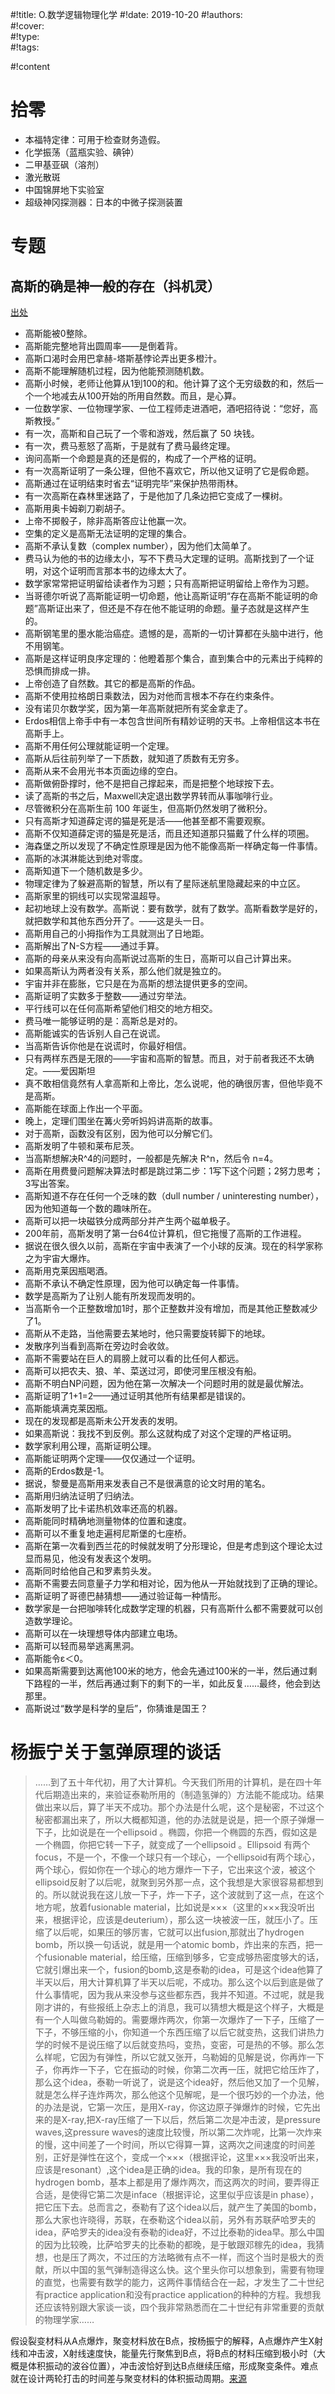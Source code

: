 #!title:    O.数学逻辑物理化学
#!date:     2019-10-20
#!authors:  
#!cover:    
#!type:     
#!tags:     

#!content

# 拾零

- 本福特定律：可用于检查财务造假。
- 化学振荡（蓝瓶实验、碘钟）
- 二甲基亚砜（溶剂）
- 激光散斑
- 中国锦屏地下实验室
- 超级神冈探测器：日本的中微子探测装置

# 专题

## 高斯的确是神一般的存在（抖机灵）

[出处](https://www.zhihu.com/question/36329536/answer/300635088)

- 高斯能被0整除。
- 高斯能完整地背出圆周率——是倒着背。
- 高斯口渴时会用巴拿赫-塔斯基悖论弄出更多橙汁。
- 高斯不能理解随机过程，因为他能预测随机数。
- 高斯小时候，老师让他算从1到100的和。他计算了这个无穷级数的和，然后一个一个地减去从100开始的所用自然数。而且，是心算。
- 一位数学家、一位物理学家、一位工程师走进酒吧，酒吧招待说：“您好，高斯教授。”
- 有一次，高斯和自己玩了一个零和游戏，然后赢了 50 块钱。
- 有一次，费马惹怒了高斯，于是就有了费马最终定理。
- 询问高斯一个命题是真的还是假的，构成了一个严格的证明。
- 有一次高斯证明了一条公理，但他不喜欢它，所以他又证明了它是假命题。
- 高斯通过在证明结束时省去“证明完毕”来保护热带雨林。
- 有一次高斯在森林里迷路了，于是他加了几条边把它变成了一棵树。
- 高斯用奥卡姆剃刀剃胡子。
- 上帝不掷骰子，除非高斯答应让他赢一次。
- 空集的定义是高斯无法证明的定理的集合。
- 高斯不承认复数（complex number），因为他们太简单了。
- 费马认为他的书的边缘太小，写不下费马大定理的证明。高斯找到了一个证明，对这个证明而言那本书的边缘太大了。
- 数学家常常把证明留给读者作为习题；只有高斯把证明留给上帝作为习题。
- 当哥德尔听说了高斯能证明一切命题，他让高斯证明“存在高斯不能证明的命题”高斯证出来了，但还是不存在他不能证明的命题。量子态就是这样产生的。
- 高斯钢笔里的墨水能治癌症。遗憾的是，高斯的一切计算都在头脑中进行，他不用钢笔。
- 高斯是这样证明良序定理的：他瞪着那个集合，直到集合中的元素出于纯粹的恐惧而排成一排。
- 上帝创造了自然数。其它的都是高斯的作品。
- 高斯不使用拉格朗日乘数法，因为对他而言根本不存在约束条件。
- 没有诺贝尔数学奖，因为第一年高斯就把所有奖金拿走了。
- Erdos相信上帝手中有一本包含世间所有精妙证明的天书。上帝相信这本书在高斯手上。
- 高斯不用任何公理就能证明一个定理。
- 高斯从后往前列举了一下质数，就知道了质数有无穷多。
- 高斯从来不会用光书本页面边缘的空白。
- 高斯做俯卧撑时，他不是把自己撑起来，而是把整个地球按下去。
- 读了高斯的书之后，Maxwell决定退出数学界转而从事咖啡行业。
- 尽管微积分在高斯生前 100 年诞生，但高斯仍然发明了微积分。
- 只有高斯才知道薛定谔的猫是死是活——他甚至都不需要观察。
- 高斯不仅知道薛定谔的猫是死是活，而且还知道那只猫戴了什么样的项圈。
- 海森堡之所以发现了不确定性原理是因为他不能像高斯一样确定每一件事情。
- 高斯的冰淇淋能达到绝对零度。
- 高斯知道下一个随机数是多少。
- 物理定律为了躲避高斯的智慧，所以有了星际迷航里隐藏起来的中立区。
- 高斯家里的铜线可以实现常温超导。
- 起初地球上没有数学。高斯说：要有数学，就有了数学。高斯看数学是好的，就把数学和其他东西分开了。——这是头一日。
- 高斯用自己的小拇指作为工具就测出了日地距。
- 高斯解出了N-S方程——通过手算。
- 高斯的母亲从来没有向高斯说过高斯的生日，高斯可以自己计算出来。
- 如果高斯认为两者没有关系，那么他们就是独立的。
- 宇宙并非在膨胀，它只是在为高斯的想法提供更多的空间。
- 高斯证明了实数多于整数——通过穷举法。
- 平行线可以在任何高斯希望他们相交的地方相交。
- 费马唯一能够证明的是：高斯总是对的。
- 高斯能诚实的告诉别人自己在说谎。
- 当高斯告诉你他是在说谎时，你最好相信。
- 只有两样东西是无限的——宇宙和高斯的智慧。而且，对于前者我还不太确定。——爱因斯坦
- 真不敢相信竟然有人拿高斯和上帝比，怎么说呢，他的确很厉害，但他毕竟不是高斯。
- 高斯能在球面上作出一个平面。
- 晚上，定理们围坐在篝火旁听妈妈讲高斯的故事。
- 对于高斯，函数没有区别，因为他可以分解它们。
- 高斯发明了牛顿和莱布尼茨。
- 当高斯想解决R^4的问题时，一般都是先解决 R^n，然后令 n=4。
- 高斯在用费曼问题解决算法时都是跳过第二步：1写下这个问题；2努力思考；3写出答案。
- 高斯知道不存在任何一个乏味的数（dull number / uninteresting number），因为他知道每一个数的趣味所在。
- 高斯可以把一块磁铁分成两部分并产生两个磁单极子。
- 200年前，高斯发明了第一台64位计算机，但它拖慢了高斯的工作进程。
- 据说在很久很久以前，高斯在宇宙中表演了一个小球的反演。现在的科学家称之为宇宙大爆炸。
- 高斯用克莱因瓶喝酒。
- 高斯不承认不确定性原理，因为他可以确定每一件事情。
- 数学是高斯为了让别人能有所发现而发明的。
- 当高斯令一个正整数增加1时，那个正整数并没有增加，而是其他正整数减少了1。
- 高斯从不走路，当他需要去某地时，他只需要旋转脚下的地球。
- 发散序列当看到高斯在旁边时会收敛。
- 高斯不需要站在巨人的肩膀上就可以看的比任何人都远。
- 高斯可以把农夫、狼、羊、菜送过河，即使河里压根没有船。
- 高斯不明白NP问题，因为他在第一次解决一个问题时用的就是最优解法。
- 高斯证明了1+1=2——通过证明其他所有结果都是错误的。
- 高斯能填满克莱因瓶。
- 现在的发现都是高斯未公开发表的发明。
- 如果高斯说：我找不到反例。那么这就构成了对这个定理的严格证明。
- 数学家利用公理，高斯证明公理。
- 高斯能证明两个定理——仅仅通过一个证明。
- 高斯的Erdos数是-1。
- 据说，黎曼是高斯用来发表自己不是很满意的论文时用的笔名。
- 高斯用归纳法证明了归纳法。
- 高斯发明了比卡诺热机效率还高的机器。
- 高斯能同时精确地测量物体的位置和速度。
- 高斯可以不重复地走遍柯尼斯堡的七座桥。
- 高斯在第一次看到西兰花的时候就发明了分形理论，但是考虑到这个理论太过显而易见，他没有发表这个发明。
- 高斯同时给他自己和罗素剪头发。
- 高斯不需要去同意量子力学和相对论，因为他从一开始就找到了正确的理论。
- 高斯证明了哥德巴赫猜想——通过验证每一种情形。
- 数学家是一台把咖啡转化成数学定理的机器，只有高斯什么都不需要就可以创造数学理论。
- 高斯可以在一块理想导体内部建立电场。
- 高斯可以轻而易举逃离黑洞。
- 高斯能令ε＜0。
- 如果高斯需要到达离他100米的地方，他会先通过100米的一半，然后通过剩下路程的一半，然后再通过剩下的剩下的一半，如此反复……最终，他会到达那里。
- 高斯说过“数学是科学的皇后”，你猜谁是国王？

# 杨振宁关于氢弹原理的谈话

> ……到了五十年代初，用了大计算机。今天我们所用的计算机，是在四十年代后期造出来的，来验证泰勒所用的（制造氢弹的）方法能不能成功。结果做出来以后，算了半天不成功。那个办法是什么呢，这个是秘密，不过这个秘密都漏出来了，所以大概都知道，他的办法就是说是，把一个原子弹爆一下子，比如说是在一个ellipsoid 。椭圆，你把一个椭圆的东西，假如这是一个椭圆，你把它转一下子，就变成了一个ellipsoid 。Ellipsoid 有两个focus，不是一个，不像一个球只有一个球心，一个ellipsoid有两个球心，两个球心，假如你在一个球心的地方爆炸一下子，它出来这个波，被这个ellipsoid反射了以后呢，就聚到另外那一点，这个我想是大家很容易都想到的。所以就说我在这儿放一下子，炸一下子，这个波就到了这一点，在这个地方呢，放着fusionable material，比如说是×××（这里的×××我没听出来，根据评论，应该是deuterium），那么这一块被波一压，就压小了。压缩了以后呢，如果压的够厉害，它就可以出fusion,那就出了hydrogen bomb，所以换一句话说，就是用一个atomic bomb，炸出来的东西，把一个fusionable material，给压缩，压缩到够多，它变成够热密度够大的话，它就引爆出来一个，fusion的bomb,这是泰勒的idea，可是这个idea他算了半天以后，用大计算机算了半天以后呢，不成功。那么这个以后到底是做了什么事情呢，因为我从来没参与这些都东西，我并不知道。不过呢，就是我刚才讲的，有些报纸上杂志上的消息，我可以猜想大概是这个样子，大概是有一个人叫做乌勒姆的。需要爆炸两次，你第一次爆炸了一下子，压缩了一下子，不够压缩的小，你知道一个东西压缩了以后它就变热，这我们讲热力学的时候不是说压缩了以后就变热吗，变热，变密，可是热的不够。那么怎么样呢，它因为有弹性，所以它就又张开，乌勒姆的见解是说，你再炸一下子，你再炸一下子，它在振动的时候，你第二次再一压，就把它给压炸了，那么这个idea，泰勒一听说了，说是这个idea好，然后他又加了一个见解，就是怎么样子连炸两次，那么他这个见解呢，是一个很巧妙的一个办法，他的办法是说，它第一次压，是用X-ray，你这边原子弹爆炸的时候，它先出来的是X-ray,把X-ray压缩了一下以后，然后第二次是冲击波，是pressure waves,这pressure waves的速度比较慢，所以第二次炸呢，比第一次炸来的慢，这中间差了一个时间，所以它得算一算，这两次之间速度的时间差别，正好是弹性在这个，变成一个×××（根据评论，这里×××我没听出来，应该是resonant）,这个idea是正确的idea。我的印象，是所有现在的hydrogen bomb，基本上都是用了爆炸两次，而这两次的时间，要弄得正合适，是使得它第二次是inface（根据评论，这里似乎应该是in phase），把它压下去。总而言之，泰勒有了这个idea以后，就产生了美国的bomb，那么大家也许晓得，苏联，在泰勒这个idea以前，另外有苏联萨哈罗夫的idea，萨哈罗夫的idea没有泰勒的idea好，不过比泰勒的idea早。那么中国的因为比较晚，比萨哈罗夫的比泰勒的都晚，是于敏跟邓稼先的idea，我猜想，也是压了两次，不过压的方法略微有点不一样，而这个当时是极大的贡献，所以中国的氢气弹制造得这么快。这个里头你可以想象到，需要有物理的直觉，也需要有数学的能力，这两件事情结合在一起，才发生了二十世纪有practice application和没有practice application的种种的方程。我想我还应该特别跟大家谈一谈，四个我非常熟悉而在二十世纪有非常重要的贡献的物理学家……

假设裂变材料从A点爆炸，聚变材料放在B点，按杨振宁的解释，A点爆炸产生X射线和冲击波，X射线速度快，能量先行聚焦到B点，将B点的材料压缩到极小时（大概是体积振动的波谷位置），冲击波恰好到达B点继续压缩，形成聚变条件。难点就在设计两轮打击的时间差与聚变材料的体积振动周期。[来源](https://www.zhihu.com/question/22024254/answer/575205696)
